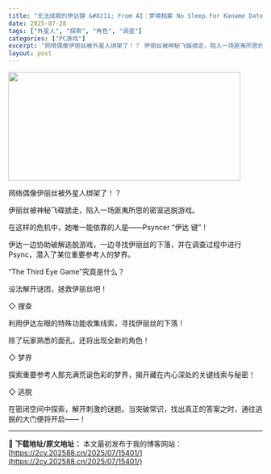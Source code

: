 ```yaml
---
title: "无法成眠的伊达键 &#8211; From AI：梦境档案 No Sleep For Kaname Date From AI THE SOMNIUM FILES"
date: 2025-07-28
tags: ["外星人", "探索", "角色", "调查"]
categories: ["PC游戏"]
excerpt: "网络偶像伊丽丝被外星人绑架了！？ 伊丽丝被神秘飞碟掳走，陷入一场匪夷所思的密室逃脱游戏。 在这样的危机中，她唯一能依靠的人是——Psyncer “伊达 键”！ 伊达一边协助破解逃脱游戏，一边寻找伊丽丝的下落，并在调查过程中进行Psync，潜入了某位重要参考人的梦界。 “The Third Eye G&hellip;"
layout: post
---
```


<img class="aligncenter size-full wp-image-15388" src="https://2cy.202588.cn/wp-content/uploads/2025/07/2025072803380490.webp" alt="" width="460" height="215" />

网络偶像伊丽丝被外星人绑架了！？

伊丽丝被神秘飞碟掳走，陷入一场匪夷所思的密室逃脱游戏。

在这样的危机中，她唯一能依靠的人是——Psyncer “伊达 键”！

伊达一边协助破解逃脱游戏，一边寻找伊丽丝的下落，并在调查过程中进行Psync，潜入了某位重要参考人的梦界。

“The Third Eye Game”究竟是什么？

设法解开谜团，拯救伊丽丝吧！

◇ 搜查

利用伊达左眼的特殊功能收集线索，寻找伊丽丝的下落！

除了玩家熟悉的面孔，还将出现全新的角色！

◇ 梦界

探索重要参考人那充满荒诞色彩的梦界，揭开藏在内心深处的关键线索与秘密！

◇ 逃脱

在密闭空间中探索，解开刺激的谜题。当突破常识，找出真正的答案之时，通往逃脱的大门便将开启——！

---
📖 **下载地址/原文地址：** 本文最初发布于我的博客网站：[https://2cy.202588.cn/2025/07/15401/](https://2cy.202588.cn/2025/07/15401/)
